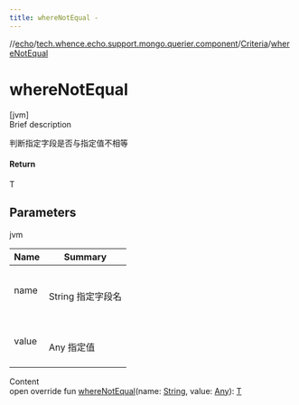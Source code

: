 ```yaml
---
title: whereNotEqual -
---
```

//[echo](../../index.md)/[tech.whence.echo.support.mongo.querier.component](../index.md)/[Criteria](index.md)/[whereNotEqual](where-not-equal.md)



# whereNotEqual  
[jvm]  
Brief description  


判断指定字段是否与指定值不相等



#### Return  


T



## Parameters  
  
jvm  
  
|  Name|  Summary| 
|---|---|
| name| <br><br>String 指定字段名<br><br>
| value| <br><br>Any 指定值<br><br>
  
  
Content  
open override fun [whereNotEqual](where-not-equal.md)(name: [String](https://kotlinlang.org/api/latest/jvm/stdlib/kotlin/-string/index.html), value: [Any](https://kotlinlang.org/api/latest/jvm/stdlib/kotlin/-any/index.html)): [T](index.md)  



